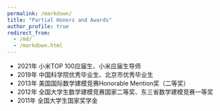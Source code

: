```yaml
---
permalink: /markdown/
title: "Partial Honors and Awards"
author_profile: true
redirect_from: 
  - /md/
  - /markdown.html
---
```


* 2021年 小米TOP 100应届生、小米应届生导师
* 2019年 中国科学院优秀毕业生、北京市优秀毕业生
* 2013年 美国国际数学建模竞赛Honorable Mention奖（二等奖）
* 2012年 全国大学生数学建模竞赛国家二等奖、东三省数学建模竞赛一等奖
* 2011年 全国大学生国家奖学金

